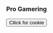 ### Pro Gamering
<div>
  <button class="btn" id="cookie"> Cllick for cookie</button>
  <script>
    var button = document.getElementById("cookie");
    console.log(button);
  </script>
</div>

<!--
**dude123studios/dude123studios** is a ✨ _special_ ✨ repository because its `README.md` (this file) appears on your GitHub profile.

Here are some ideas to get you started:

- 🔭 I’m currently working on ...
- 🌱 I’m currently learning ...
- 👯 I’m looking to collaborate on ...
- 🤔 I’m looking for help with ...
- 💬 Ask me about ...
- 📫 How to reach me: ...
- 😄 Pronouns: ...
- ⚡ Fun fact: ...
-->
